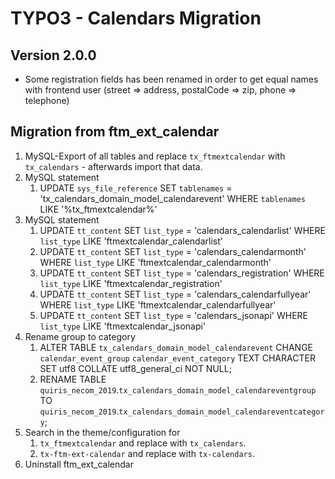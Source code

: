# TYPO3 - Calendars Migration

## Version 2.0.0

*   Some registration fields has been renamed in order to get equal names with frontend user (street => address, postalCode => zip, phone => telephone)


## Migration from ftm_ext_calendar

1.  MySQL-Export of all tables and replace `tx_ftmextcalendar` with `tx_calendars` - afterwards import that data.
2.  MySQL statement
    1.  UPDATE `sys_file_reference` SET `tablenames` = 'tx_calendars_domain_model_calendarevent' WHERE `tablenames` LIKE '%tx_ftmextcalendar%'
3.  MySQL statement
    1.  UPDATE `tt_content` SET `list_type` = 'calendars_calendarlist' WHERE `list_type` LIKE 'ftmextcalendar_calendarlist'
    2.  UPDATE `tt_content` SET `list_type` = 'calendars_calendarmonth' WHERE `list_type` LIKE 'ftmextcalendar_calendarmonth'
    3.  UPDATE `tt_content` SET `list_type` = 'calendars_registration' WHERE `list_type` LIKE 'ftmextcalendar_registration'
    4.  UPDATE `tt_content` SET `list_type` = 'calendars_calendarfullyear' WHERE `list_type` LIKE 'ftmextcalendar_calendarfullyear'
    4.  UPDATE `tt_content` SET `list_type` = 'calendars_jsonapi' WHERE `list_type` LIKE 'ftmextcalendar_jsonapi'
4.  Rename group to category
    1. ALTER TABLE `tx_calendars_domain_model_calendarevent` CHANGE `calendar_event_group` `calendar_event_category` TEXT CHARACTER SET utf8 COLLATE utf8_general_ci NOT NULL;
    2. RENAME TABLE `quiris_necom_2019`.`tx_calendars_domain_model_calendareventgroup`
                  TO `quiris_necom_2019`.`tx_calendars_domain_model_calendareventcategory`;
5.  Search in the theme/configuration for
    1.  `tx_ftmextcalendar` and replace with `tx_calendars`.
    2.  `tx-ftm-ext-calendar` and replace with `tx-calendars`.
6.  Uninstall ftm_ext_calendar
